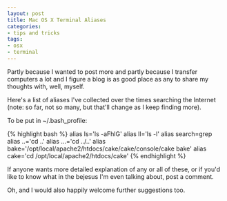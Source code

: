 ```yaml
---
layout: post
title: Mac OS X Terminal Aliases
categories:
- tips and tricks
tags:
- osx
- terminal
---
```

Partly because I wanted to post more and partly because I transfer computers a lot and I figure a blog is as good place as any to share my thoughts with, well, myself.


Here's a list of aliases I've collected over the times searching the Internet (note: so far, not so many, but that'll change as I keep finding more).


To be put in ~/.bash_profile:

<div class="overflow-x-scroll">
{% highlight bash %}
alias ls='ls -aFhlG'
alias ll='ls -l'
alias search=grep
alias ..='cd ..'
alias ...='cd ../..'
alias bake='/opt/local/apache2/htdocs/cake/cake/console/cake bake'
alias cake='cd /opt/local/apache2/htdocs/cake'
{% endhighlight %}
</div>


If anyone wants more detailed explanation of any or all of these, or if you'd like to know what in the bejesus I'm even talking about, post a comment.


Oh, and I would also happily welcome further suggestions too.
